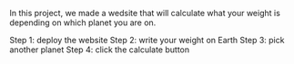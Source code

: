 In this project, we made a wedsite that will calculate what your weight is depending on which planet you are on.

Step 1: deploy the website
Step 2: write your weight on Earth
Step 3: pick another planet
Step 4: click the calculate button